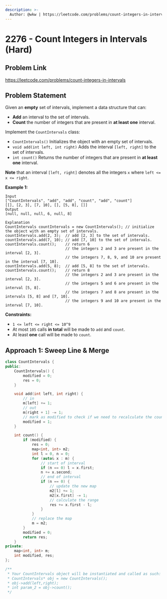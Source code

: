 ```yaml
---
description: >-
  Author: @wkw | https://leetcode.com/problems/count-integers-in-intervals
---
```


# 2276 - Count Integers in Intervals (Hard)

## Problem Link

https://leetcode.com/problems/count-integers-in-intervals

## Problem Statement

Given an **empty** set of intervals, implement a data structure that can:

- **Add** an interval to the set of intervals.
- **Count** the number of integers that are present in **at least one** interval.

Implement the `CountIntervals` class:

- `CountIntervals()` Initializes the object with an empty set of intervals.
- `void add(int left, int right)` Adds the interval `[left, right]` to the set of intervals.
- `int count()` Returns the number of integers that are present in **at least one** interval.

**Note** that an interval `[left, right]` denotes all the integers `x` where `left <= x <= right`.

**Example 1:**

```
Input
["CountIntervals", "add", "add", "count", "add", "count"]
[[], [2, 3], [7, 10], [], [5, 8], []]
Output
[null, null, null, 6, null, 8]

Explanation
CountIntervals countIntervals = new CountIntervals(); // initialize the object with an empty set of intervals.
countIntervals.add(2, 3);  // add [2, 3] to the set of intervals.
countIntervals.add(7, 10); // add [7, 10] to the set of intervals.
countIntervals.count();    // return 6
                           // the integers 2 and 3 are present in the interval [2, 3].
                           // the integers 7, 8, 9, and 10 are present in the interval [7, 10].
countIntervals.add(5, 8);  // add [5, 8] to the set of intervals.
countIntervals.count();    // return 8
                           // the integers 2 and 3 are present in the interval [2, 3].
                           // the integers 5 and 6 are present in the interval [5, 8].
                           // the integers 7 and 8 are present in the intervals [5, 8] and [7, 10].
                           // the integers 9 and 10 are present in the interval [7, 10].
```

**Constraints:**

- `1 <= left <= right <= 10^9`
- At most `105` calls **in total** will be made to `add` and `count`.
- At least **one** call will be made to `count`.

## Approach 1: Sweep Line & Merge

<SolutionAuthor name="@wkw"/>

```cpp
class CountIntervals {
public:
    CountIntervals() {
        modified = 0;
        res = 0;
    }

    void add(int left, int right) {
        // in
        m[left] += 1;
        // out
        m[right + 1] -= 1;
        // mark as modified to check if we need to recalculate the count
        modified = 1;
    }

    int count() {
        if (modified) {
            res = 0;
            map<int, int> m2;
            int l = 0, n = 0;
            for (auto& x : m) {
                // start of interval
                if (n == 0) l = x.first;
                n += x.second;
                // end of interval
                if (n == 0) {
                    // update the new map
                    m2[l] += 1;
                    m2[x.first] -= 1;
                    // calculate the range
                    res += x.first - l;
                }
            }
            // replace the map
            m = m2;
        }
        modified = 0;
        return res;
    }
private:
    map<int, int> m;
    int modified, res;
};

/**
 * Your CountIntervals object will be instantiated and called as such:
 * CountIntervals* obj = new CountIntervals();
 * obj->add(left,right);
 * int param_2 = obj->count();
 */

```
